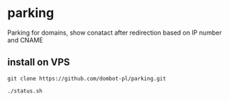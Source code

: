 # parking
Parking for domains, show conatact after redirection based on IP number and CNAME

## install on VPS

    git clone https://github.com/dombot-pl/parking.git
    
    ./status.sh